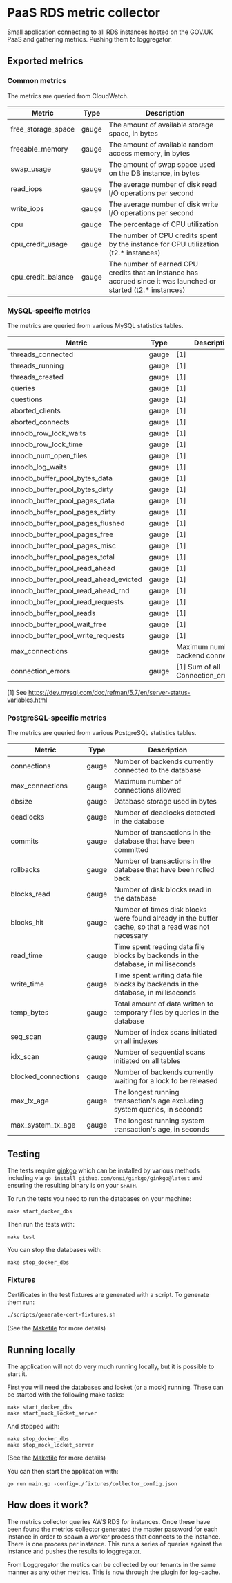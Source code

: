 # PaaS RDS metric collector

Small application connecting to all RDS instances hosted on the GOV.UK
PaaS and gathering metrics. Pushing them to loggregator.

## Exported metrics

### Common metrics

The metrics are queried from CloudWatch.

| Metric             | Type  | Description                                                                                                     |
| ------------------ | ----- | --------------------------------------------------------------------------------------------------------------- |
| free_storage_space | gauge | The amount of available storage space, in bytes                                                                 |
| freeable_memory    | gauge | The amount of available random access memory, in bytes                                                          |
| swap_usage         | gauge | The amount of swap space used on the DB instance, in bytes                                                      |
| read_iops          | gauge | The average number of disk read I/O operations per second                                                       |
| write_iops         | gauge | The average number of disk write I/O operations per second                                                      |
| cpu                | gauge | The percentage of CPU utilization                                                                               |
| cpu_credit_usage   | gauge | The number of CPU credits spent by the instance for CPU utilization (t2.* instances)                            |
| cpu_credit_balance | gauge | The number of earned CPU credits that an instance has accrued since it was launched or started (t2.* instances) |

### MySQL-specific metrics

The metrics are queried from various MySQL statistics tables.

| Metric                                | Type  | Description                           |
| ------------------------------------- | ----- | ------------------------------------- |
| threads_connected                     | gauge | [1]                                   |
| threads_running                       | gauge | [1]                                   |
| threads_created                       | gauge | [1]                                   |
| queries                               | gauge | [1]                                   |
| questions                             | gauge | [1]                                   |
| aborted_clients                       | gauge | [1]                                   |
| aborted_connects                      | gauge | [1]                                   |
| innodb_row_lock_waits                 | gauge | [1]                                   |
| innodb_row_lock_time                  | gauge | [1]                                   |
| innodb_num_open_files                 | gauge | [1]                                   |
| innodb_log_waits                      | gauge | [1]                                   |
| innodb_buffer_pool_bytes_data         | gauge | [1]                                   |
| innodb_buffer_pool_bytes_dirty        | gauge | [1]                                   |
| innodb_buffer_pool_pages_data         | gauge | [1]                                   |
| innodb_buffer_pool_pages_dirty        | gauge | [1]                                   |
| innodb_buffer_pool_pages_flushed      | gauge | [1]                                   |
| innodb_buffer_pool_pages_free         | gauge | [1]                                   |
| innodb_buffer_pool_pages_misc         | gauge | [1]                                   |
| innodb_buffer_pool_pages_total        | gauge | [1]                                   |
| innodb_buffer_pool_read_ahead         | gauge | [1]                                   |
| innodb_buffer_pool_read_ahead_evicted | gauge | [1]                                   |
| innodb_buffer_pool_read_ahead_rnd     | gauge | [1]                                   |
| innodb_buffer_pool_read_requests      | gauge | [1]                                   |
| innodb_buffer_pool_reads              | gauge | [1]                                   |
| innodb_buffer_pool_wait_free          | gauge | [1]                                   |
| innodb_buffer_pool_write_requests     | gauge | [1]                                   |
| max_connections                       | gauge | Maximum number of backend connections |
| connection_errors                     | gauge | [1] Sum of all Connection_errors_xxx  |

[1] See https://dev.mysql.com/doc/refman/5.7/en/server-status-variables.html

### PostgreSQL-specific metrics

The metrics are queried from various PostgreSQL statistics tables.

| Metric              | Type  | Description                                                                                          |
| ------------------- | ----- | ---------------------------------------------------------------------------------------------------- |
| connections         | gauge | Number of backends currently connected to the database                                               |
| max_connections     | gauge | Maximum number of connections allowed                                                                |
| dbsize              | gauge | Database storage used in bytes                                                                       |
| deadlocks           | gauge | Number of deadlocks detected in the database                                                         |
| commits             | gauge | Number of transactions in the database that have been committed                                      |
| rollbacks           | gauge | Number of transactions in the database that have been rolled back                                    |
| blocks_read         | gauge | Number of disk blocks read in the database                                                           |
| blocks_hit          | gauge | Number of times disk blocks were found already in the buffer cache, so that a read was not necessary |
| read_time           | gauge | Time spent reading data file blocks by backends in the database, in milliseconds                     |
| write_time          | gauge | Time spent writing data file blocks by backends in the database, in milliseconds                     |
| temp_bytes          | gauge | Total amount of data written to temporary files by queries in the database                           |
| seq_scan            | gauge | Number of index scans initiated on all indexes                                                       |
| idx_scan            | gauge | Number of sequential scans initiated on all tables                                                   |
| blocked_connections | gauge | Number of backends currently waiting for a lock to be released                                       |
| max_tx_age          | gauge | The longest running transaction's age excluding system queries, in seconds                           |
| max_system_tx_age   | gauge | The longest running system transaction's age, in seconds                                             |

## Testing

The tests require [ginkgo](https://onsi.github.io/ginkgo/) which can be installed
by various methods including via `go install github.com/onsi/ginkgo/ginkgo@latest` and
ensuring the resulting binary is on your `$PATH`.

To run the tests you need to run the databases on your machine:

```
make start_docker_dbs
```

Then run the tests with:

```
make test
```

You can stop the databases with:

```
make stop_docker_dbs
```

### Fixtures

Certificates in the test fixtures are generated with a script. To generate them run:

```bash
./scripts/generate-cert-fixtures.sh
```

(See the [Makefile](Makefile) for more details)

## Running locally

The application will not do very much running locally, but it is possible to
start it.

First you will need the databases and locket (or a mock) running. These can be
started with the following make tasks:

```
make start_docker_dbs
make start_mock_locket_server
```

And stopped with:

```
make stop_docker_dbs
make stop_mock_locket_server
```

(See the [Makefile](Makefile) for more details)

You can then start the application with:

```
go run main.go -config=./fixtures/collector_config.json
```

## How does it work?

The metrics collector queries AWS RDS for instances. Once these have been found the metrics collector generated the master password for each instance in order to spawn a worker process that connects to the instance. There is one process per instance. This runs a series of queries against the instance and pushes the results to loggregator.

From Loggregator the metics can be collected by our tenants in the same manner as any other metrics. This is now through the plugin for log-cache.
